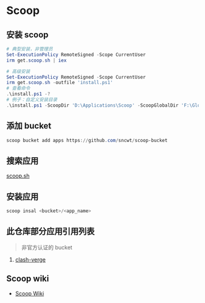 # Scoop

## 安装 scoop
```powershell
# 典型安装，非管理员
Set-ExecutionPolicy RemoteSigned -Scope CurrentUser
irm get.scoop.sh | iex

# 高级安装
Set-ExecutionPolicy RemoteSigned -Scope CurrentUser
irm get.scoop.sh -outfile 'install.ps1'
# 查看命令
.\install.ps1 -?
# 例子：自定义安装目录
.\install.ps1 -ScoopDir 'D:\Applications\Scoop' -ScoopGlobalDir 'F:\GlobalScoopApps' -NoProxy
```

## 添加 bucket
```powershell
scoop bucket add apps https://github.com/sncwt/scoop-bucket
```

## 搜索应用
[scoop.sh](https://scoop.sh/#/apps?s=0&d=1&o=true)

## 安装应用
```powershell
scoop insal <bucket>/<app_name>
```

## 此仓库部分应用引用列表
> 非官方认证的 bucket
1. [clash-verge](https://github.com/chawyehsu/dorado/blob/811aed9e00a2ec0ba6e49b09d7a36c2a37eb935d/bucket/clash-verge.json)


## Scoop wiki
- [Scoop Wiki](https://github.com/ScoopInstaller/Scoop/wiki)

